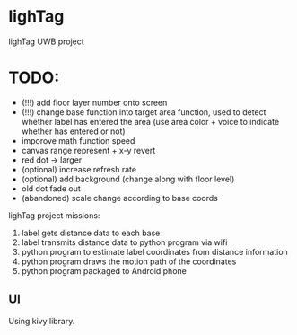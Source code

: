 # lighTag
lighTag UWB project

# TODO:
- (!!!) add floor layer number onto screen
- (!!!) change base function into target area function, used to detect whether label has entered the area (use area color + voice to indicate whether has entered or not)
- imporove math function speed
- canvas range represent + x-y revert
- red dot -> larger
- (optional) increase refresh rate
- (optional) add background (change along with floor level)
- old dot fade out
- (abandoned) scale change according to base coords

lighTag project missions:
1. label gets distance data to each base
2. label transmits distance data to python program via wifi
3. python program to estimate label coordinates from distance information
4. python program draws the motion path of the coordinates
5. python program packaged to Android phone

## UI
Using kivy library.
